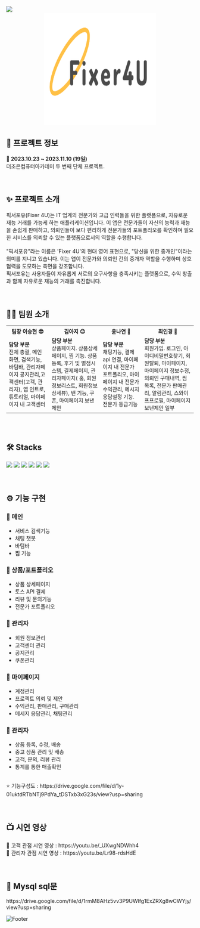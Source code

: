 <img src="https://capsule-render.vercel.app/api?type=waving&color=FF8C42&height=200&section=header&text=&fontSize=50&fontColor=fff" />
<div align="center">
<img src="assets/logo.png" width="300" height="300"/>
</div>
<h2>🔎 프로젝트 정보</h2>
<div><b>📆 2023.10.23 ~ 2023.11.10 (19일)</b></div>
<div>더조은컴퓨터아카데미 두 번째 단체 프로젝트.</div>
<br>
<br>
<h2>✨ 프로젝트 소개</h2>
<div>
 픽서포유(Fixer 4U)는 IT 업계의 전문가와 고급 인력들을 위한 플랫폼으로, 자유로운 재능 거래를 가능케 하는 애플리케이션입니다.
 이 앱은 전문가들이 자신의 능력과 재능을 손쉽게 판매하고, 의뢰인들이 보다 편리하게 전문가들의 포트폴리오를 확인하며 필요한 서비스를 의뢰할 수 있는 플랫폼으로서의 역할을 수행합니다.
</div>
<br>
<div> 
 "픽서포유"라는 이름은 'Fixer 4U'의 현대 영어 표현으로, "당신을 위한 중개인"이라는 의미를 지니고 있습니다. 이는 앱이 전문가와 의뢰인 간의 중개자 역할을 수행하며 상호 협력을 도모하는 측면을 강조합니다.
 </div>
 <div>
   픽서포유는 사용자들이 자유롭게 서로의 요구사항을 충족시키는 플랫폼으로, 수익 창출과 함께 자유로운 재능의 거래를 촉진합니다.
 </div>
<br>
<br>
<h2>💁‍♂️ 팀원 소개</h2>
<table>
  <tr>
    <th>팀장 이승현 😎</th>
    <th>김아지 😐</th>
    <th>윤나연 🤔</th>
    <th>최인경 🤗</th>
  </tr>
  <tr>
    <td><b>담당 부분</b> <br>
     전체 총괄, 메인 화면,  검색기능, 바텀바, 관리자페이지 공지관리,고객센터(고객, 관리자), 앱 인트로, 튜토리얼, 마이페이지 내  고객센터 </td>
    <td><b>담당 부분</b> <br> 
      상품페이지. 상품상세페이지, 찜 기능. 상품등록, 후기 및 별점시스템, 결제페이지, 관리자페이지( 홈, 회원정보리스트, 회원정보상세뷰), 밴 기능, 쿠폰, 마이페이지 보낸제안</td>
    <td><b>담당 부분</b> <br>
      채팅기능, 결제 api 연결, 마이페이지 내 전문가 포트폴리오, 마이페이지 내 전문가 수익관리, 메시지 응담설정 기능. 전문가 등급기능</td>
    <td><b>담당 부분</b> <br>
     회원가입. 로그인, 아이디비밀번호찾기, 회원탈퇴, 마이페이지, 마이페이지 정보수정, 의뢰인 구매내역, 찜 목록, 전문가 판매관리, 알림관리, 스와이프프로필, 마이페이지 보낸제안 일부</td>
  </tr>
</table>
<br>
<br>
<h2>🛠 Stacks</h2>
<div>
  <img src="https://img.shields.io/badge/flutter-02569B?style=for-the-badge&logo=flutter&logoColor=white">
  <img src="https://img.shields.io/badge/Dart-0175C2?style=flat&logo=dart&logoColor=white"/>
  <img src="https://img.shields.io/badge/CloudFirestore-FFCA28?style=for-the-badge&logo=firebase&logoColor=white">
  <img src="https://img.shields.io/badge/github-181717?style=for-the-badge&logo=github&logoColor=white"> 
  <img src="https://img.shields.io/badge/Figma-F24E1E?style=flat&logo=figma&logoColor=white"/> 
  <img src="https://img.shields.io/badge/AndroidStudio-3DDC84?style=flat&logo=androidstudio&logoColor=white"/> 
</div>
</div>
<br>
<br>

<h2>⚙ 기능 구현</h2>
<h3>📌 메인</h3>
<ul>
  <li>서비스 검색기능</li>
  <li>채팅 챗봇</li>
  <li>바텀바</li>
  <li>찜 기능</li>
</ul>
<h3>📌 상품/포트폴리오</h3>
<ul>
  <li>상품 상세페이지</li>
  <li>토스 API 결제</li>
  <li>리뷰 및 문의기능</li>
  <li>전문가 포트폴리오</li>
</ul>
<h3>📌 관리자</h3>
<ul>
  <li>회원 정보관리</li>
  <li>고객센터 관리</li>
  <li>공지관리</li>
  <li>쿠폰관리</li>

</ul>
<h3>📌 마이페이지</h3>
<ul>
  <li>계정관리</li>
  <li>프로젝트 의뢰 및 제안</li>
  <li>수익관리, 판매관리, 구매관리</li>
  <li>메세지 응답관리, 채팅관리</li>

</ul>
<h3>📌 관리자</h3>
<ul>
  <li>상품 등록, 수정, 배송</li>
  <li>중고 상품 관리 및 배송</li>
  <li>고객, 문의, 리뷰 관리</li>
  <li>통계를 통한 매출확인</li>
</ul>
<br>
<div> ⭐ 기능구성도 : https://drive.google.com/file/d/1y-01uktdRTbNTj9PdYa_tDSTxb3xG23s/view?usp=sharing  </div>

<br>
<br>
<h2>📺 시연 영상 </h2>
<div> 🎁 고객 관점 시연 영상 : https://youtu.be/_UXwgNDWhh4 </div>
<div> 📢 관리자 관점 시연 영상 : https://youtu.be/Lr98-rdsHdE </div>
<br>
<br>
<h2>💾 Mysql sql문</h2>
<div>https://drive.google.com/file/d/1rmM8AHz5vv3P9UWlfg1ExZRXg8wCWYjy/view?usp=sharing</div>

![Footer](https://capsule-render.vercel.app/api?type=waving&color=FF8C42&height=200&section=footer)
